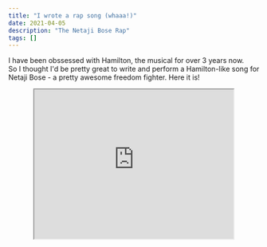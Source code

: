 ```yaml
---
title: "I wrote a rap song (whaaa!)"
date: 2021-04-05
description: "The Netaji Bose Rap"
tags: []
---
```

I have been obssessed with Hamilton, the musical for over 3 years now.    
So I thought I'd be pretty great to write and perform a Hamilton-like song for Netaji Bose - a pretty awesome freedom fighter. Here it is!  
<html>
  <div>
    <center>
    <iframe width="400" height="300" 
      src="https://www.youtube.com/embed/oFSHuLO1pVc">
    </iframe>
      </center>
   <div>
</html>
